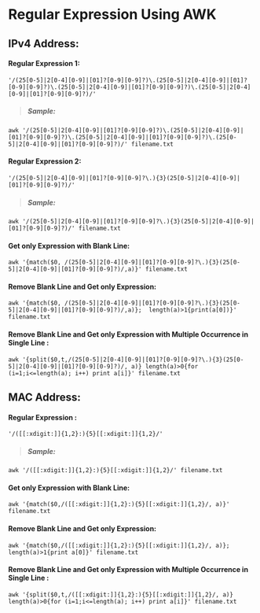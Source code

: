 # Regular Expression Using AWK

## IPv4 Address:
#### Regular Expression 1:
	'/(25[0-5]|2[0-4][0-9]|[01]?[0-9][0-9]?)\.(25[0-5]|2[0-4][0-9]|[01]?[0-9][0-9]?)\.(25[0-5]|2[0-4][0-9]|[01]?[0-9][0-9]?)\.(25[0-5]|2[0-4][0-9]|[01]?[0-9][0-9]?)/'
> ##### Sample:
    awk '/(25[0-5]|2[0-4][0-9]|[01]?[0-9][0-9]?)\.(25[0-5]|2[0-4][0-9]|[01]?[0-9][0-9]?)\.(25[0-5]|2[0-4][0-9]|[01]?[0-9][0-9]?)\.(25[0-5]|2[0-4][0-9]|[01]?[0-9][0-9]?)/' filename.txt
	
  
#### Regular Expression 2:
	'/(25[0-5]|2[0-4][0-9]|[01]?[0-9][0-9]?\.){3}(25[0-5]|2[0-4][0-9]|[01]?[0-9][0-9]?)/'

> #####  Sample:
    awk '/(25[0-5]|2[0-4][0-9]|[01]?[0-9][0-9]?\.){3}(25[0-5]|2[0-4][0-9]|[01]?[0-9][0-9]?)/' filename.txt
	

#### Get only Expression with Blank Line:
	awk '{match($0, /(25[0-5]|2[0-4][0-9]|[01]?[0-9][0-9]?\.){3}(25[0-5]|2[0-4][0-9]|[01]?[0-9][0-9]?)/,a)}' filename.txt

#### Remove Blank Line and Get only Expression:
	awk '{match($0, /(25[0-5]|2[0-4][0-9]|[01]?[0-9][0-9]?\.){3}(25[0-5]|2[0-4][0-9]|[01]?[0-9][0-9]?)/,a)};  length(a)>1{print(a[0])}' filename.txt
#### Remove Blank Line and Get only Expression with Multiple Occurrence in Single Line :
	awk '{split($0,t,/(25[0-5]|2[0-4][0-9]|[01]?[0-9][0-9]?\.){3}(25[0-5]|2[0-4][0-9]|[01]?[0-9][0-9]?)/, a)} length(a)>0{for (i=1;i<=length(a); i++) print a[i]}' filename.txt


## MAC Address:

#### Regular Expression :
	'/([[:xdigit:]]{1,2}:){5}[[:xdigit:]]{1,2}/'
	
> ##### Sample:
    awk '/([[:xdigit:]]{1,2}:){5}[[:xdigit:]]{1,2}/' filename.txt

#### Get only Expression with Blank Line:
	awk '{match($0,/([[:xdigit:]]{1,2}:){5}[[:xdigit:]]{1,2}/, a)}' filename.txt

#### Remove Blank Line and Get only Expression:
	awk '{match($0,/([[:xdigit:]]{1,2}:){5}[[:xdigit:]]{1,2}/, a)}; length(a)>1{print a[0]}' filename.txt

#### Remove Blank Line and Get only Expression with Multiple Occurrence in Single Line :
	awk '{split($0,t,/([[:xdigit:]]{1,2}:){5}[[:xdigit:]]{1,2}/, a)} length(a)>0{for (i=1;i<=length(a); i++) print a[i]}' filename.txt
